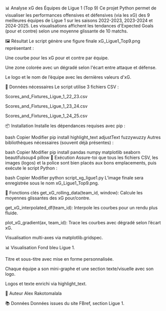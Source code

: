 📊 Analyse xG des Équipes de Ligue 1 (Top 9)
Ce projet Python permet de visualiser les performances offensives et défensives (via les xG) des 9 meilleures équipes de Ligue 1 sur les saisons 2022-2023, 2023-2024 et 2024-2025. Les visualisations affichent les tendances d'Expected Goals (pour et contre) selon une moyenne glissante de 10 matchs.

🖼️ Résultat
Le script génère une figure finale xG_Ligue1_Top9.png représentant :

Une courbe pour les xG pour et contre par équipe.

Une zone colorée avec un dégradé selon l'écart entre attaque et défense.

Le logo et le nom de l’équipe avec les dernières valeurs d'xG.

📁 Données nécessaires
Le script utilise 3 fichiers CSV :

Scores_and_Fixtures_Ligue_1_22_23.csv

Scores_and_Fixtures_Ligue_1_23_24.csv

Scores_and_Fixtures_Ligue_1_24_25.csv


📦 Installation
Installe les dépendances requises avec pip :

bash
Copier
Modifier
pip install highlight_text adjustText fuzzywuzzy
Autres bibliothèques nécessaires (souvent déjà présentes) :

bash
Copier
Modifier
pip install pandas numpy matplotlib seaborn beautifulsoup4 pillow
🚀 Exécution
Assure-toi que tous les fichiers CSV, les images (logos) et la police sont bien placés aux bons emplacements, puis exécute le script Python :

bash
Copier
Modifier
python script_xg_ligue1.py
L’image finale sera enregistrée sous le nom xG_Ligue1_Top9.png.

📌 Fonctions clés
get_xG_rolling_data(team_id, window): Calcule les moyennes glissantes des xG pour/contre.

get_xG_interpolated_df(team_id): Interpole les courbes pour un rendu plus fluide.

plot_xG_gradient(ax, team_id): Trace les courbes avec dégradé selon l’écart xG.

Visualisation multi-axes via matplotlib.gridspec.

📊 Visualisation
Fond bleu Ligue 1.

Titre et sous-titre avec mise en forme personnalisée.

Chaque équipe a son mini-graphe et une section texte/visuelle avec son logo.

Logos et texte enrichi via highlight_text.

📌 Auteur
Alex Rakotomalala

📚 Données
Données issues du site FBref, section Ligue 1.
